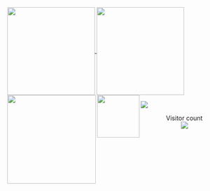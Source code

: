 <a href="#">
  <img height=200 align="center" src="https://my-stats-43gk.vercel.app/api?username=SahasT23&show_icons=true&theme=radical&hide=contribs,issues&show=discussions_answered&rank_icon=github&include_all_commits=true&card_width=150" />
</a>
<a href="#">
  <img height=200 align="center" src="https://my-stats-43gk.vercel.app/api/top-langs/?username=SahasT23&hide=html,scss,css&langs_count=8&layout=compact&theme=radical&card_width=150" />
</a>

<img align="left" height=202 src="https://github-readme-streak-stats-git-main-davids-projects-ad77adcc.vercel.app/?user=SahasT23&theme=radical"/>
<img align="left" height=97 src="https://github-profile-trophy.vercel.app/?username=SahasT23&theme=radical&no-frame=true&title=Stars,Followers,Commits&column=-1"/>



<a href=#><img src="contributions.svg"></a>

<p align="center">
  Visitor count<br>
  <img src="https://profile-counter.glitch.me/_SahasT23/count.svg" />
</p>
